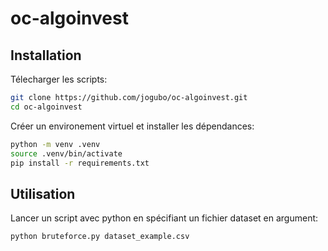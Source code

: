 # oc-algoinvest

## Installation

Télecharger les scripts:
```sh
git clone https://github.com/jogubo/oc-algoinvest.git
cd oc-algoinvest
```

Créer un environement virtuel et installer les dépendances:
```sh
python -m venv .venv
source .venv/bin/activate
pip install -r requirements.txt
```


## Utilisation

Lancer un script avec python en spécifiant un fichier dataset en argument:
```sh
python bruteforce.py dataset_example.csv
```
